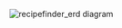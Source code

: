 ![recipefinder_erd diagram](https://github.com/user-attachments/assets/8b026732-949b-49e9-8b88-5b07297e046d)
